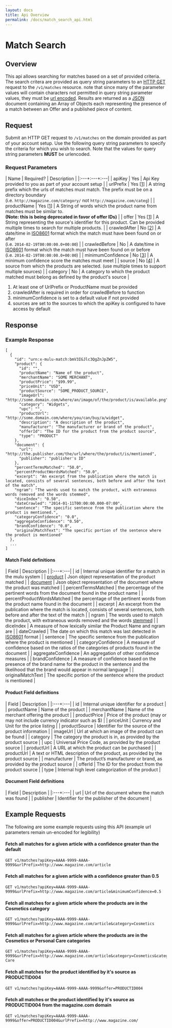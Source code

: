 ```yaml
---
layout: docs
title: Api Overview
permalink: /docs/match_search_api.html
---
```


# Match Search

## Overview

This api allows searching for matches based on a set of provided criteria. The search critera are provided as query
string parameters to an [HTTP GET](http://tools.ietf.org/html/rfc2616#section-9.3) request to the `/v1/matches`
resource. note that since many of the parameter values will contain characters not permitted in query string parameter
values, they must be [url encoded](http://tools.ietf.org/html/rfc3986#section-2.1). Results are returned as a
[JSON](http://tools.ietf.org/html/rfc7159) document containing an Array of Objects each representing the presence of a
match between an Offer and a published piece of content.

## Request

Submit an HTTP GET request to `/v1/matches` on the domain provided as part of your account setup. Use the following
query string parameters to specify the criteria for which you wish to search. Note that the values for query string
parameters **MUST** be urlencoded.

### Request Parameters

| Name | Required? | Description |
|:---+:---+:---|
| apiKey | Yes | Api Key provided to you as part of your account setup |
| urlPrefix | Yes &#91;[1](#reqParam1)&#93; | A string prefix which the urls of matches must match. The prefix must be on a directory boundary<br>(i.e. `http://magazine.com/category/` not `http://magazine.com/categ`) |
| productName | Yes &#91;[1](#reqParam1)&#93; | A String of words which the product name from matches must be similar to.<br>**(Note: this is being deprecated in favor of offer IDs)** |
| offer | Yes &#91;[1](#reqParam1)&#93; | A String representing the source's identifier for this product. Can be provided multiple times to search for multiple products. |
| crawledAfter | No &#91;[2](#reqParam2)&#93; | A date/time in [ISO8601](http://en.wikipedia.org/wiki/ISO_8601) format which the match must have been found on or after<br>(i.e. `2014-02-19T00:00:00.0+00:00`) |
| crawledBefore | No | A date/time in [ISO8601](http://en.wikipedia.org/wiki/ISO_8601) format which the match must have been found on or before<br>(i.e. `2014-02-19T00:00:00.0+00:00`) |
| minimumConfidence | No &#91;[3](#reqParam3)&#93; | A minimum confidence score the matches must meet |
| source | No &#91;[4](#reqParam4)&#93; | A source from which the products are selected. (use multiple times to support multiple sources) |
| category | No | A category to which the product matched must belong as defined by the product's source |

1. At least one of UrlPrefix or ProductName must be provided<a name="reqParam1"> </a>
2. crawledAfter is required in order for crawledBefore to function<a name="reqParam2"> </a>
3. minimumConfidence is set to a default value if not provided<a name="reqParam3"> </a>
4. sources are set to the sources to which the apiKey is configured to have access by default<a name="reqParam4"> </a>

## Response

### Example Response


    [
      {
        "id": "urn:x-mulu-match:bmV3IGJlc3QgZnJpZW5",
        "product": {
          "id": "",
          "productName": "Name of the product",
          "merchantName": "SOME MERCHANT",
          "productPrice": "$99.99",
          "priceUnit": "USD",
          "productSource": "SOME_PRODUCT_SOURCE",
          "imageUrl": "http://some.domain.com/where/an/image/of/the/product/is/available.png",
          "category": "Widgets",
          "upc": "",
          "productUrl": "http://some.domain.com/where/you/can/buy/a/widget",
          "description": "A description of the product",
          "manufacturer": "The manufacturer or brand of the product",
          "offerId": "The ID for the product from the product source",
          "type": "PRODUCT"
        },
        "document": {
          "url": "http://the.publisher.com/the/url/where/the/product/is/mentioned",
          "publisher": "publisher's ID"
        },
        "percentTermsMatched": "50.0",
        "percentProductWordsMatched": "50.0",
        "excerpt": "An excerpt from the publication where the match is located, consists of several sentences, both before and after the text of the match",
        "ngram": "The words used to match the product, with extraneous words removed and the words stemmed",
        "diceIndex": "0.50",
        "dateCrawled": "2014-01-11T00:00:00.000-07:00",
        "sentence": "The specific sentence from the publication where the product is mentioned.",
        "categoryConfidence": "0.0",
        "aggregateConfidence": "0.50",
        "brandConfidence": "0.0",
        "originalMatchText": "The specific portion of the sentence where the product is mentioned"
      },
      ...
    ]

#### Match Field definitions

| Field | Description |
|:---+:---|
| id | Internal unique identifier for a match in the mulu system |
| [product](#prodFields) | Json object representation of the product matched |
| [document](#docFields) | Json object representation of the document where the product was matched |
| percentTermsMatched | the percentage of the pertinent words from the document found in the product name |
| percentProductWordsMatched | the percentage of the pertinent words from the product name found in the document |
| excerpt | An excerpt from the publication where the match is located, consists of several sentences, both before and after the text of the match |
| ngram | The words used to match the product, with extraneous words removed and the words [stemmed](http://en.wikipedia.org/wiki/Stemming) |
| diceIndex | A measure of how lexically similar the Product Name and ngram are |
| dateCrawled | The date on which this match was last detected in [ISO8601](http://en.wikipedia.org/wiki/ISO_8601) format |
| sentence | The specific sentence from the publication where the product is mentioned |
| categoryConfidence | A measure of confidence based on the ratios of the categories of products found in the document |
| aggregateConfidence | An aggregation of other confidence measures |
| brandConfidence | A measure of confidence based on the presence of the brand name for the product in the sentence and the likelihood that the brand would appear in normal language |
| originalMatchText | The specific portion of the sentence where the product is mentioned |

#### Product Field definitions<a name="prodFields"> </a>

| Field | Description |
|:---+:---|
| id | Internal unique identifier for a product |
| productName | Name of the product |
| merchantName | Name of the merchant offering the product |
| productPrice | Price of the product (may or may not include currency indicator such as $) |
| priceUnit | Currency and Unit for the price listing |
| productSource | Identifier for the source of the product information |
| imageUrl | Url at which an image of the product can be found |
| category | The category the product is in, as provided by the product source |
| upc | Universal Price Code, as provided by the product source |
| productUrl | A URL at which the product can be purchased |
| productUrl | A text or HTML description of the product, as provided by the product source |
| manufacturer | The product’s manufacturer or brand, as provided by the product source |
| offerId | The ID for the product from the product source |
| type | Internal high level categorization of the product |

#### Document Field definitions<a name="docFields"> </a>

| Field | Description |
|:---+:---|
| url | Url of the document where the match was found |
| publisher | Identifier for the publisher of the document |


## Example Requests

The following are some example requests using this API  (example url parameters remain un-encoded for legibility)

#### Fetch all matches for a given article with a confidence greater than the default

    GET v1/matches?apiKey=AAAA-9999-AAAA-9999&urlPrefix=http://www.magazine.com/article

#### Fetch all matches for a given article with a confidence greater than 0.5

    GET v1/matches?apiKey=AAAA-9999-AAAA-9999&urlPrefix=http://www.magazine.com/article&minimumConfidence=0.5

#### Fetch all matches for a given article where the products are in the Cosmetics category

    GET v1/matches?apiKey=AAAA-9999-AAAA-9999&urlPrefix=http://www.magazine.com/article&category=Cosmetics

#### Fetch all matches for a given article where the products are in the Cosmetics or Personal Care categories

    GET v1/matches?apiKey=AAAA-9999-AAAA-9999&urlPrefix=http://www.magazine.com/article&category=Cosmetics&category=Personal Care

#### Fetch all matches for the product identified by it's source as PRODUCTID004

    GET v1/matches?apiKey=AAAA-9999-AAAA-9999&offer=PRODUCTID004

#### Fetch all matches or the product identified by it's source as PRODUCTID004 from the magazine.com domain

    GET v1/matches?apiKey=AAAA-9999-AAAA-9999&offer=PRODUCTID004&urlPrefix=http://www.magazine.com/


